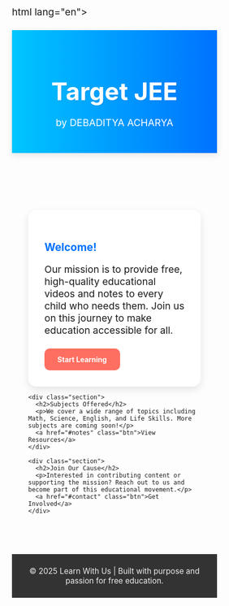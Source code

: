 html lang="en">
<head>
  <meta charset="UTF-8" />
  <meta name="viewport" content="width=device-width, initial-scale=1.0" />
  <title>Target JEE Resources HUB</title>
  <link href="https://fonts.googleapis.com/css2?family=Inter:wght@400;600&display=swap" rel="stylesheet">
  <style>
    * {
      margin: 0;
      padding: 0;
      box-sizing: border-box;
      font-family: 'Inter', sans-serif;
    }

    body {
      background: linear-gradient(to right, #fceabb, #f8b500);
      color: #333;
      line-height: 1.6;
      transition: background 0.4s ease;
    }

    header {
      background: linear-gradient(to right, #00c6ff, #0072ff);
      padding: 1.5rem 2rem;
      color: white;
      text-align: center;
      box-shadow: 0 4px 12px rgba(0,0,0,0.1);
      transition: transform 0.3s ease;
    }

    header:hover {
      transform: scale(1.02);
    }

    .container {
      max-width: 1100px;
      margin: auto;
      padding: 2rem;
    }

    h1 {
      font-size: 3rem;
      margin-bottom: 0.5rem;
      text-shadow: 1px 1px 2px rgba(0,0,0,0.1);
    }

    p {
      font-size: 1.2rem;
      margin-bottom: 1.5rem;
    }

    .btn {
      display: inline-block;
      padding: 0.8rem 1.6rem;
      background: #ff6f61;
      color: white;
      text-decoration: none;
      border-radius: 10px;
      font-weight: bold;
      transition: background 0.3s ease, transform 0.3s ease;
    }

    .btn:hover {
      background: #ff3d2e;
      transform: translateY(-3px);
    }

    .section {
      background: white;
      padding: 2rem;
      margin-top: 1.5rem;
      border-radius: 16px;
      box-shadow: 0 6px 16px rgba(0,0,0,0.1);
      transition: transform 0.4s ease, box-shadow 0.4s ease;
    }

    .section:hover {
      transform: translateY(-6px);
      box-shadow: 0 10px 25px rgba(0,0,0,0.15);
    }

    .section h2 {
      color: #0072ff;
      margin-bottom: 0.5rem;
    }

    footer {
      text-align: center;
      padding: 1.5rem;
      font-size: 0.95rem;
      background: #333;
      color: #eee;
      margin-top: 2rem;
    }
  </style>
</head>
<body>
  <header>
    <h1>Target JEE</h1>
    <p>by DEBADITYA ACHARYA</p>
  </header>

  <div class="container">
    <div class="section">
      <h2>Welcome!</h2>
      <p>Our mission is to provide free, high-quality educational videos and notes to every child who needs them. Join us on this journey to make education accessible for all.</p>
      <a href="#videos" class="btn">Start Learning</a>
    </div>

    <div class="section">
      <h2>Subjects Offered</h2>
      <p>We cover a wide range of topics including Math, Science, English, and Life Skills. More subjects are coming soon!</p>
      <a href="#notes" class="btn">View Resources</a>
    </div>

    <div class="section">
      <h2>Join Our Cause</h2>
      <p>Interested in contributing content or supporting the mission? Reach out to us and become part of this educational movement.</p>
      <a href="#contact" class="btn">Get Involved</a>
    </div>
  </div>

  <footer>
    &copy; 2025 Learn With Us | Built with purpose and passion for free education.
  </footer>
</body>
</html>
